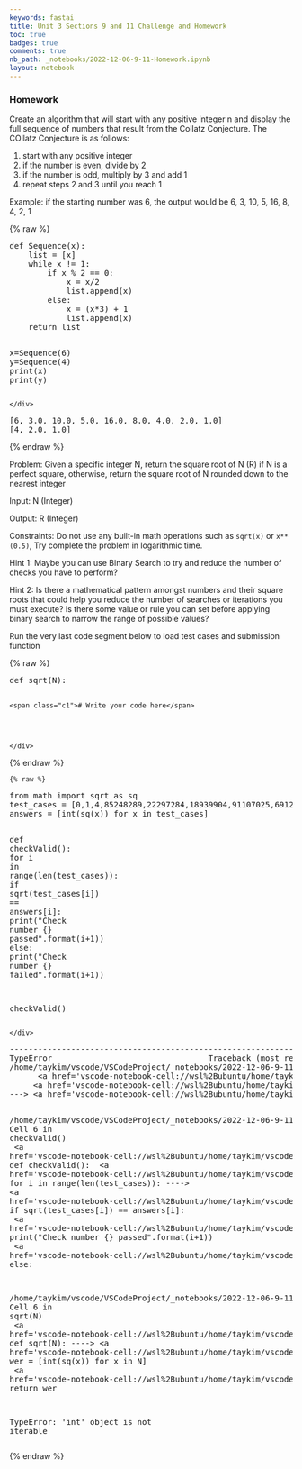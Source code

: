 ```yaml
---
keywords: fastai
title: Unit 3 Sections 9 and 11 Challenge and Homework
toc: true 
badges: true
comments: true
nb_path: _notebooks/2022-12-06-9-11-Homework.ipynb
layout: notebook
---
```


<!--
#################################################
### THIS FILE WAS AUTOGENERATED! DO NOT EDIT! ###
#################################################
# file to edit: _notebooks/2022-12-06-9-11-Homework.ipynb
-->

<div class="container" id="notebook-container">
        
<div class="cell border-box-sizing text_cell rendered"><div class="inner_cell">
<div class="text_cell_render border-box-sizing rendered_html">
<h3 id="Homework">Homework<a class="anchor-link" href="#Homework"> </a></h3><p>Create an algorithm that will start with any positive integer n and display the full sequence of numbers that result from the Collatz Conjecture. The COllatz Conjecture is as follows:</p>
<ol>
<li>start with any positive integer</li>
<li>if the number is even, divide by 2</li>
<li>if the number is odd, multiply by 3 and add 1</li>
<li>repeat steps 2 and 3 until you reach 1</li>
</ol>
<p>Example: if the starting number was 6, the output would be 6, 3, 10, 5, 16, 8, 4, 2, 1</p>

</div>
</div>
</div>
    {% raw %}
    
<div class="cell border-box-sizing code_cell rendered">
<div class="input">

<div class="inner_cell">
    <div class="input_area">
<div class=" highlight hl-ipython3"><pre><span></span><span class="k">def</span> <span class="nf">Sequence</span><span class="p">(</span><span class="n">x</span><span class="p">):</span>
    <span class="nb">list</span> <span class="o">=</span> <span class="p">[</span><span class="n">x</span><span class="p">]</span>
    <span class="k">while</span> <span class="n">x</span> <span class="o">!=</span> <span class="mi">1</span><span class="p">:</span>
        <span class="k">if</span> <span class="n">x</span> <span class="o">%</span> <span class="mi">2</span> <span class="o">==</span> <span class="mi">0</span><span class="p">:</span>
            <span class="n">x</span> <span class="o">=</span> <span class="n">x</span><span class="o">/</span><span class="mi">2</span>
            <span class="nb">list</span><span class="o">.</span><span class="n">append</span><span class="p">(</span><span class="n">x</span><span class="p">)</span>
        <span class="k">else</span><span class="p">:</span>
            <span class="n">x</span> <span class="o">=</span> <span class="p">(</span><span class="n">x</span><span class="o">*</span><span class="mi">3</span><span class="p">)</span> <span class="o">+</span> <span class="mi">1</span>
            <span class="nb">list</span><span class="o">.</span><span class="n">append</span><span class="p">(</span><span class="n">x</span><span class="p">)</span>
    <span class="k">return</span> <span class="nb">list</span>
    

<span class="n">x</span><span class="o">=</span><span class="n">Sequence</span><span class="p">(</span><span class="mi">6</span><span class="p">)</span>
<span class="n">y</span><span class="o">=</span><span class="n">Sequence</span><span class="p">(</span><span class="mi">4</span><span class="p">)</span>
<span class="nb">print</span><span class="p">(</span><span class="n">x</span><span class="p">)</span>
<span class="nb">print</span><span class="p">(</span><span class="n">y</span><span class="p">)</span>
</pre></div>

    </div>
</div>
</div>

<div class="output_wrapper">
<div class="output">

<div class="output_area">

<div class="output_subarea output_stream output_stdout output_text">
<pre>[6, 3.0, 10.0, 5.0, 16.0, 8.0, 4.0, 2.0, 1.0]
[4, 2.0, 1.0]
</pre>
</div>
</div>

</div>
</div>

</div>
    {% endraw %}

<div class="cell border-box-sizing text_cell rendered"><div class="inner_cell">
<div class="text_cell_render border-box-sizing rendered_html">
<p>Problem: Given a specific integer N, return the square root of N (R) if N is a perfect square, otherwise, return the square root of N rounded down to the nearest integer</p>
<p>Input: N (Integer)</p>
<p>Output: R (Integer)</p>
<p>Constraints: Do not use any built-in math operations such as <code>sqrt(x)</code> or <code>x**(0.5)</code>, Try complete the problem in logarithmic time.</p>
<p>Hint 1: Maybe you can use Binary Search to try and reduce the number of checks you have to perform?</p>
<p>Hint 2: Is there a mathematical pattern amongst numbers and their square roots that could help you reduce the number of searches or iterations you must execute? Is there some value or rule you can set before applying binary search to narrow the range of possible values?</p>
<p>Run the very last code segment below to load test cases and submission function</p>

</div>
</div>
</div>
    {% raw %}
    
<div class="cell border-box-sizing code_cell rendered">
<div class="input">

<div class="inner_cell">
    <div class="input_area">
<div class=" highlight hl-ipython3"><pre><span></span><span class="k">def</span> <span class="nf">sqrt</span><span class="p">(</span><span class="n">N</span><span class="p">):</span>
     
    <span class="c1"># Write your code here</span>
    
</pre></div>

    </div>
</div>
</div>

</div>
    {% endraw %}

    {% raw %}
    
<div class="cell border-box-sizing code_cell rendered">
<div class="input">

<div class="inner_cell">
    <div class="input_area">
<div class=" highlight hl-ipython3"><pre><span></span><span class="kn">from</span> <span class="nn">math</span> <span class="kn">import</span> <span class="n">sqrt</span> <span class="k">as</span> <span class="n">sq</span>
<span class="n">test_cases</span> <span class="o">=</span> <span class="p">[</span><span class="mi">0</span><span class="p">,</span><span class="mi">1</span><span class="p">,</span><span class="mi">4</span><span class="p">,</span><span class="mi">85248289</span><span class="p">,</span><span class="mi">22297284</span><span class="p">,</span><span class="mi">18939904</span><span class="p">,</span><span class="mi">91107025</span><span class="p">,</span><span class="mi">69122596</span><span class="p">,</span><span class="mi">9721924</span><span class="p">,</span><span class="mi">37810201</span><span class="p">,</span><span class="mi">1893294144</span><span class="p">,</span><span class="mi">8722812816</span><span class="p">,</span><span class="mi">644398225</span><span class="p">]</span>
<span class="n">answers</span> <span class="o">=</span> <span class="p">[</span><span class="nb">int</span><span class="p">(</span><span class="n">sq</span><span class="p">(</span><span class="n">x</span><span class="p">))</span> <span class="k">for</span> <span class="n">x</span> <span class="ow">in</span> <span class="n">test_cases</span><span class="p">]</span>

<span class="k">def</span> <span class="nf">checkValid</span><span class="p">():</span>
    <span class="k">for</span> <span class="n">i</span> <span class="ow">in</span> <span class="nb">range</span><span class="p">(</span><span class="nb">len</span><span class="p">(</span><span class="n">test_cases</span><span class="p">)):</span>
        <span class="k">if</span> <span class="n">sqrt</span><span class="p">(</span><span class="n">test_cases</span><span class="p">[</span><span class="n">i</span><span class="p">])</span> <span class="o">==</span> <span class="n">answers</span><span class="p">[</span><span class="n">i</span><span class="p">]:</span>
            <span class="nb">print</span><span class="p">(</span><span class="s2">&quot;Check number </span><span class="si">{}</span><span class="s2"> passed&quot;</span><span class="o">.</span><span class="n">format</span><span class="p">(</span><span class="n">i</span><span class="o">+</span><span class="mi">1</span><span class="p">))</span>
        <span class="k">else</span><span class="p">:</span>
            <span class="nb">print</span><span class="p">(</span><span class="s2">&quot;Check number </span><span class="si">{}</span><span class="s2"> failed&quot;</span><span class="o">.</span><span class="n">format</span><span class="p">(</span><span class="n">i</span><span class="o">+</span><span class="mi">1</span><span class="p">))</span>

<span class="n">checkValid</span><span class="p">()</span>
</pre></div>

    </div>
</div>
</div>

<div class="output_wrapper">
<div class="output">

<div class="output_area">

<div class="output_subarea output_text output_error">
<pre>
<span class="ansi-red-fg">---------------------------------------------------------------------------</span>
<span class="ansi-red-fg">TypeError</span>                                 Traceback (most recent call last)
<span class="ansi-green-intense-fg ansi-bold">/home/taykim/vscode/VSCodeProject/_notebooks/2022-12-06-9-11-Homework.ipynb Cell 6</span> in <span class="ansi-cyan-fg">&lt;cell line: 12&gt;</span><span class="ansi-blue-fg">()</span>
<span class="ansi-green-intense-fg ansi-bold">      &lt;a href=&#39;vscode-notebook-cell://wsl%2Bubuntu/home/taykim/vscode/VSCodeProject/_notebooks/2022-12-06-9-11-Homework.ipynb#X10sdnNjb2RlLXJlbW90ZQ%3D%3D?line=8&#39;&gt;9&lt;/a&gt;</span>         else:
<span class="ansi-green-intense-fg ansi-bold">     &lt;a href=&#39;vscode-notebook-cell://wsl%2Bubuntu/home/taykim/vscode/VSCodeProject/_notebooks/2022-12-06-9-11-Homework.ipynb#X10sdnNjb2RlLXJlbW90ZQ%3D%3D?line=9&#39;&gt;10&lt;/a&gt;</span>             print(&#34;Check number {} failed&#34;.format(i+1))
<span class="ansi-green-fg">---&gt; &lt;a href=&#39;vscode-notebook-cell://wsl%2Bubuntu/home/taykim/vscode/VSCodeProject/_notebooks/2022-12-06-9-11-Homework.ipynb#X10sdnNjb2RlLXJlbW90ZQ%3D%3D?line=11&#39;&gt;12&lt;/a&gt;</span> checkValid()

<span class="ansi-green-intense-fg ansi-bold">/home/taykim/vscode/VSCodeProject/_notebooks/2022-12-06-9-11-Homework.ipynb Cell 6</span> in <span class="ansi-cyan-fg">checkValid</span><span class="ansi-blue-fg">()</span>
<span class="ansi-green-intense-fg ansi-bold">      &lt;a href=&#39;vscode-notebook-cell://wsl%2Bubuntu/home/taykim/vscode/VSCodeProject/_notebooks/2022-12-06-9-11-Homework.ipynb#X10sdnNjb2RlLXJlbW90ZQ%3D%3D?line=4&#39;&gt;5&lt;/a&gt;</span> def checkValid():
<span class="ansi-green-intense-fg ansi-bold">      &lt;a href=&#39;vscode-notebook-cell://wsl%2Bubuntu/home/taykim/vscode/VSCodeProject/_notebooks/2022-12-06-9-11-Homework.ipynb#X10sdnNjb2RlLXJlbW90ZQ%3D%3D?line=5&#39;&gt;6&lt;/a&gt;</span>     for i in range(len(test_cases)):
<span class="ansi-green-fg">----&gt; &lt;a href=&#39;vscode-notebook-cell://wsl%2Bubuntu/home/taykim/vscode/VSCodeProject/_notebooks/2022-12-06-9-11-Homework.ipynb#X10sdnNjb2RlLXJlbW90ZQ%3D%3D?line=6&#39;&gt;7&lt;/a&gt;</span>         if sqrt(test_cases[i]) == answers[i]:
<span class="ansi-green-intense-fg ansi-bold">      &lt;a href=&#39;vscode-notebook-cell://wsl%2Bubuntu/home/taykim/vscode/VSCodeProject/_notebooks/2022-12-06-9-11-Homework.ipynb#X10sdnNjb2RlLXJlbW90ZQ%3D%3D?line=7&#39;&gt;8&lt;/a&gt;</span>             print(&#34;Check number {} passed&#34;.format(i+1))
<span class="ansi-green-intense-fg ansi-bold">      &lt;a href=&#39;vscode-notebook-cell://wsl%2Bubuntu/home/taykim/vscode/VSCodeProject/_notebooks/2022-12-06-9-11-Homework.ipynb#X10sdnNjb2RlLXJlbW90ZQ%3D%3D?line=8&#39;&gt;9&lt;/a&gt;</span>         else:

<span class="ansi-green-intense-fg ansi-bold">/home/taykim/vscode/VSCodeProject/_notebooks/2022-12-06-9-11-Homework.ipynb Cell 6</span> in <span class="ansi-cyan-fg">sqrt</span><span class="ansi-blue-fg">(N)</span>
<span class="ansi-green-intense-fg ansi-bold">      &lt;a href=&#39;vscode-notebook-cell://wsl%2Bubuntu/home/taykim/vscode/VSCodeProject/_notebooks/2022-12-06-9-11-Homework.ipynb#X10sdnNjb2RlLXJlbW90ZQ%3D%3D?line=1&#39;&gt;2&lt;/a&gt;</span> def sqrt(N):
<span class="ansi-green-fg">----&gt; &lt;a href=&#39;vscode-notebook-cell://wsl%2Bubuntu/home/taykim/vscode/VSCodeProject/_notebooks/2022-12-06-9-11-Homework.ipynb#X10sdnNjb2RlLXJlbW90ZQ%3D%3D?line=2&#39;&gt;3&lt;/a&gt;</span>      wer = [int(sq(x)) for x in N]
<span class="ansi-green-intense-fg ansi-bold">      &lt;a href=&#39;vscode-notebook-cell://wsl%2Bubuntu/home/taykim/vscode/VSCodeProject/_notebooks/2022-12-06-9-11-Homework.ipynb#X10sdnNjb2RlLXJlbW90ZQ%3D%3D?line=3&#39;&gt;4&lt;/a&gt;</span>      return wer

<span class="ansi-red-fg">TypeError</span>: &#39;int&#39; object is not iterable</pre>
</div>
</div>

</div>
</div>

</div>
    {% endraw %}

</div>
 

